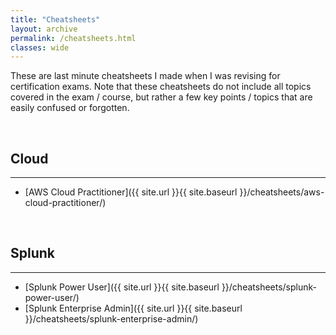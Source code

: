 ```yaml
---
title: "Cheatsheets"
layout: archive
permalink: /cheatsheets.html
classes: wide
---
```


These are last minute cheatsheets I made when I was revising for certification exams. Note that these cheatsheets do not include all topics covered in the exam / course, but rather a few key points / topics that are easily confused or forgotten.

<br>

## Cloud
---
- [AWS Cloud Practitioner]({{ site.url }}{{ site.baseurl }}/cheatsheets/aws-cloud-practitioner/)

<br>

## Splunk
---
- [Splunk Power User]({{ site.url }}{{ site.baseurl }}/cheatsheets/splunk-power-user/)
- [Splunk Enterprise Admin]({{ site.url }}{{ site.baseurl }}/cheatsheets/splunk-enterprise-admin/)

<br>
